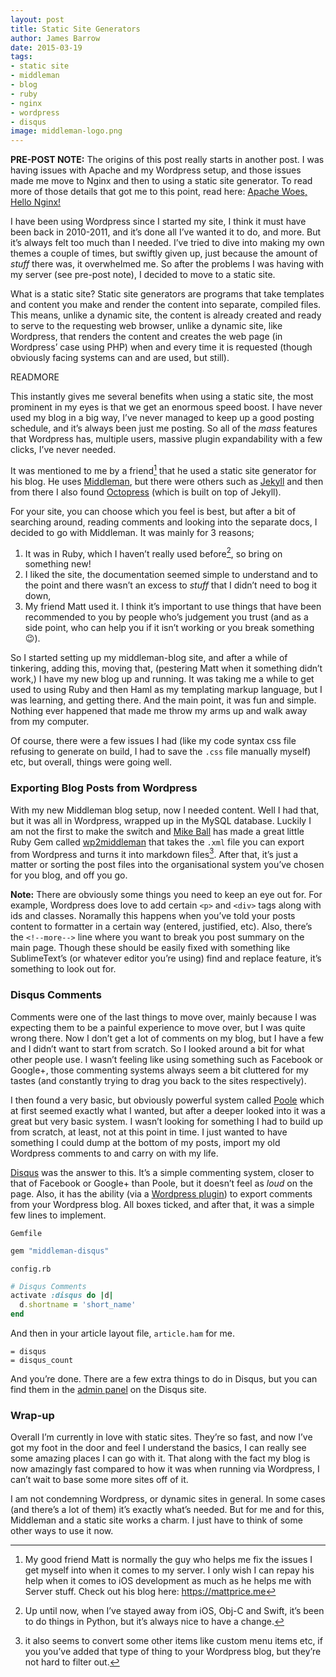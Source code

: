 ```yaml
---
layout: post
title: Static Site Generators
author: James Barrow
date: 2015-03-19
tags:
- static site
- middleman
- blog
- ruby
- nginx
- wordpress
- disqus
image: middleman-logo.png
---
```


**PRE-POST NOTE:** The origins of this post really starts in another post. I was having issues with Apache and my Wordpress setup, and those issues made me move to Nginx and then to using a static site generator. To read more of those details that got me to this point, read here: [Apache Woes, Hello Nginx!](/2015/apache-woes-hello-nginx/)

I have been using Wordpress since I started my site, I think it must have been back in 2010-2011, and it’s done all I’ve wanted it to do, and more. But it’s always felt too much than I needed. I’ve tried to dive into making my own themes a couple of times, but swiftly given up, just because the amount of _stuff_ there was, it overwhelmed me. So after the problems I was having with my server (see pre-post note), I decided to move to a static site.

What is a static site? Static site generators are programs that take templates and content you make and render the content into separate, compiled files. This means, unlike a dynamic site, the content is already created and ready to serve to the requesting web browser, unlike a dynamic site, like Wordpress, that renders the content and creates the web page (in Wordpress’ case using PHP) when and every time it is requested (though obviously facing systems can and are used, but still).

READMORE

This instantly gives me several benefits when using a static site, the most prominent in my eyes is that we get an enormous speed boost. I have never used my blog in a big way, I’ve never managed to keep up a good posting schedule, and it’s always been just me posting. So all of the _mass_ features that Wordpress has, multiple users, massive plugin expandability with a few clicks, I’ve never needed.

It was mentioned to me by a friend[^1] that he used a static site generator for his blog. He uses [Middleman](https://middlemanapp.com), but there were others such as [Jekyll](http://jekyllrb.com) and then from there I also found [Octopress](http://octopress.org) (which is built on top of Jekyll).

For your site, you can choose which you feel is best, but after a bit of searching around, reading comments and looking into the separate docs, I decided to go with Middleman. It was mainly for 3 reasons;
1. It was in Ruby, which I haven’t really used before[^2], so bring on something new!
2. I liked the site, the documentation seemed simple to understand and to the point and there wasn’t an excess to _stuff_ that I didn’t need to bog it down,
3. My friend Matt used it. I think it’s important to use things that have been recommended to you by people who’s judgement you trust (and as a side point, who can help you if it isn’t working or you break something 😉).

So I started setting up my middleman-blog site, and after a while of tinkering, adding this, moving that, (pestering Matt when it something didn’t work,) I have my new blog up and running. It was taking me a while to get used to using Ruby and then Haml as my templating markup language, but I was learning, and getting there. And the main point, it was fun and simple. Nothing ever happened that made me throw my arms up and walk away from my computer.

Of course, there were a few issues I had (like my code syntax css file refusing to generate on build, I had to save the `.css` file manually myself) etc, but overall, things were going well.

### Exporting Blog Posts from Wordpress

With my new Middleman blog setup, now I needed content. Well I had that, but it was all in Wordpress, wrapped up in the MySQL database. Luckily I am not the first to make the switch and [Mike Ball](https://github.com/mdb) has made a great little Ruby Gem called [wp2middleman](https://github.com/mdb/wp2middleman) that takes the `.xml` file you can export from Wordpress and turns it into markdown files[^3]. After that, it’s just a matter or sorting the post files into the organisational system you’ve chosen for you blog, and off you go.

**Note:** There are obviously some things you need to keep an eye out for. For example, Wordpress does love to add certain `<p>` and `<div>` tags along with ids and classes. Noramally this happens when you’ve told your posts content to formatter in a certain way (entered, justified, etc). Also, there’s the `<!--more-->` line where you want to break you post summary on the main page. Though these should be easily fixed with something like SublimeText’s (or whatever editor you’re using) find and replace feature, it’s something to look out for.

### Disqus Comments

Comments were one of the last things to move over, mainly because I was expecting them to be a painful experience to move over, but I was quite wrong there. Now I don’t get a lot of comments on my blog, but I have a few and I didn’t want to start from scratch. So I looked around a bit for what other people use. I wasn’t feeling like using something such as Facebook or Google+, those commenting systems always seem a bit cluttered for my tastes (and constantly trying to drag you back to the sites respectively).

I then found a very basic, but obviously powerful system called [Poole](http://pooleapp.com) which at first seemed exactly what I wanted, but after a deeper looked into it was a great but very basic system. I wasn’t looking for something I had to build up from scratch, at least, not at this point in time. I just wanted to have something I could dump at the bottom of my posts, import my old Wordpress comments to and carry on with my life.

[Disqus](https://disqus.com) was the answer to this. It’s a simple commenting system, closer to that of Facebook or Google+ than Poole, but it doesn’t feel as _loud_ on the page. Also, it has the ability (via a [Wordpress plugin](https://wordpress.org/plugins/disqus-comment-system/)) to export comments from your Wordpress blog. All boxes ticked, and after that, it was a simple few lines to implement.

`Gemfile`

```ruby
gem "middleman-disqus"
```

`config.rb`

```ruby
# Disqus Comments
activate :disqus do |d|
  d.shortname = 'short_name'
end
```

And then in your article layout file, `article.ham` for me.

```haml
= disqus
= disqus_count
```

And you’re done. There are a few extra things to do in Disqus, but you can find them in the [admin panel](https://disqus.com/admin/create/) on the Disqus site.

### Wrap-up

Overall I’m currently in love with static sites. They’re so fast, and now I’ve got my foot in the door and feel I understand the basics, I can really see some amazing places I can go with it. That along with the fact my blog is now amazingly fast compared to how it was when running via Wordpress, I can’t wait to base some more sites off of it.

I am not condemning Wordpress, or dynamic sites in general. In some cases (and there’s a lot of them) it’s exactly what’s needed. But for me and for this, Middleman and a static site works a charm. I just have to think of some other ways to use it now.

[^1]: My good friend Matt is normally the guy who helps me fix the issues I get myself into when it comes to my server. I only wish I can repay his help when it comes to iOS development as much as he helps me with Server stuff. Check out his blog here: <https://mattprice.me>
[^2]: Up until now, when I’ve stayed away from iOS, Obj-C and Swift, it’s been to do things in Python, but it’s always nice to have a change.
[^3]: it also seems to convert some other items like custom menu items etc, if you you’ve added that type of thing to your Wordpress blog, but they’re not hard to filter out.